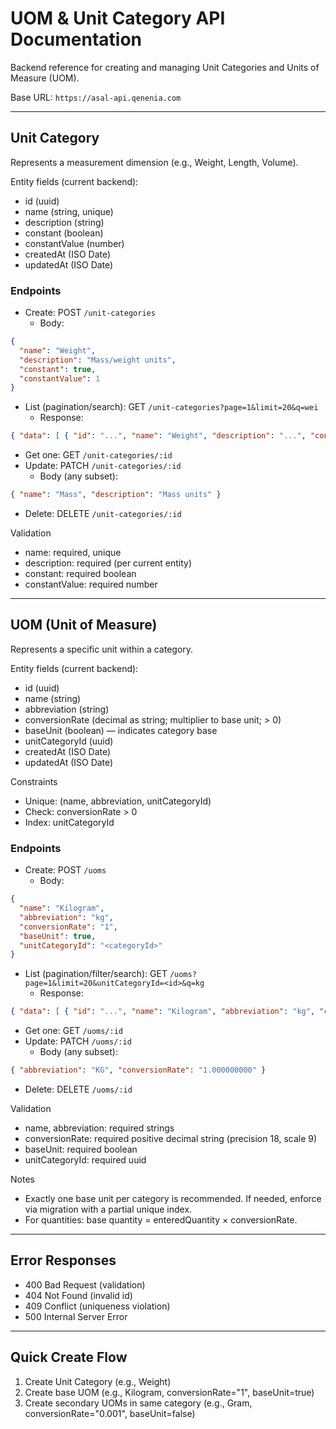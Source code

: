 # UOM & Unit Category API Documentation

Backend reference for creating and managing Unit Categories and Units of Measure (UOM).

Base URL: `https://asal-api.qenenia.com`

---

## Unit Category
Represents a measurement dimension (e.g., Weight, Length, Volume).

Entity fields (current backend):
- id (uuid)
- name (string, unique)
- description (string)
- constant (boolean)
- constantValue (number)
- createdAt (ISO Date)
- updatedAt (ISO Date)

### Endpoints
- Create: POST `/unit-categories`
  - Body:
```json
{
  "name": "Weight",
  "description": "Mass/weight units",
  "constant": true,
  "constantValue": 1
}
```
- List (pagination/search): GET `/unit-categories?page=1&limit=20&q=wei`
  - Response:
```json
{ "data": [ { "id": "...", "name": "Weight", "description": "...", "constant": true, "constantValue": 1, "createdAt": "...", "updatedAt": "..." } ], "total": 1 }
```
- Get one: GET `/unit-categories/:id`
- Update: PATCH `/unit-categories/:id`
  - Body (any subset):
```json
{ "name": "Mass", "description": "Mass units" }
```
- Delete: DELETE `/unit-categories/:id`

Validation
- name: required, unique
- description: required (per current entity)
- constant: required boolean
- constantValue: required number

---

## UOM (Unit of Measure)
Represents a specific unit within a category.

Entity fields (current backend):
- id (uuid)
- name (string)
- abbreviation (string)
- conversionRate (decimal as string; multiplier to base unit; > 0)
- baseUnit (boolean) — indicates category base
- unitCategoryId (uuid)
- createdAt (ISO Date)
- updatedAt (ISO Date)

Constraints
- Unique: (name, abbreviation, unitCategoryId)
- Check: conversionRate > 0
- Index: unitCategoryId

### Endpoints
- Create: POST `/uoms`
  - Body:
```json
{
  "name": "Kilogram",
  "abbreviation": "kg",
  "conversionRate": "1",
  "baseUnit": true,
  "unitCategoryId": "<categoryId>"
}
```
- List (pagination/filter/search): GET `/uoms?page=1&limit=20&unitCategoryId=<id>&q=kg`
  - Response:
```json
{ "data": [ { "id": "...", "name": "Kilogram", "abbreviation": "kg", "conversionRate": "1", "baseUnit": true, "unitCategoryId": "...", "createdAt": "...", "updatedAt": "..." } ], "total": 1 }
```
- Get one: GET `/uoms/:id`
- Update: PATCH `/uoms/:id`
  - Body (any subset):
```json
{ "abbreviation": "KG", "conversionRate": "1.000000000" }
```
- Delete: DELETE `/uoms/:id`

Validation
- name, abbreviation: required strings
- conversionRate: required positive decimal string (precision 18, scale 9)
- baseUnit: required boolean
- unitCategoryId: required uuid

Notes
- Exactly one base unit per category is recommended. If needed, enforce via migration with a partial unique index.
- For quantities: base quantity = enteredQuantity × conversionRate.

---

## Error Responses
- 400 Bad Request (validation)
- 404 Not Found (invalid id)
- 409 Conflict (uniqueness violation)
- 500 Internal Server Error

---

## Quick Create Flow
1) Create Unit Category (e.g., Weight)
2) Create base UOM (e.g., Kilogram, conversionRate="1", baseUnit=true)
3) Create secondary UOMs in same category (e.g., Gram, conversionRate="0.001", baseUnit=false)
